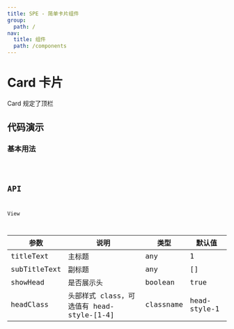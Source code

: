 ```yaml
---
title: SPE - 简单卡片组件
group:
  path: /
nav:
  title: 组件
  path: /components
---
```


# Card 卡片

Card 规定了顶栏

## 代码演示

### 基本用法

<code src="./demos/basic.tsx" iframe="200px" />

## API

View

| 参数         | 说明                                      | 类型      | 默认值       |
| ------------ | ----------------------------------------- | --------- | ------------ |
| titleText    | 主标题                                    | any       | 1            |
| subTitleText | 副标题                                    | any       | []           |
| showHead     | 是否展示头                                | boolean   | true         |
| headClass    | 头部样式 class，可选值有 head-style-[1-4] | classname | head-style-1 |
